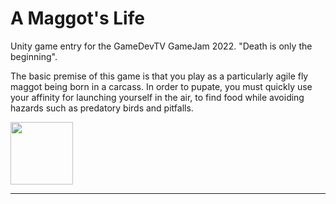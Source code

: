 # A Maggot's Life

<p>Unity game entry for the GameDevTV GameJam 2022. "Death is only the beginning".</p>
<p>The basic premise of this game is that you play as a particularly agile fly maggot being born in a carcass.
  In order to pupate, you must quickly use your affinity for launching yourself in the air, to find food while 
  avoiding hazards such as predatory birds and pitfalls.</p>
<img src="(https://media.giphy.com/media/7Lzl2P4o2d1z9CyhAG/giphy.gif)" width="100" height="100" />
  <hr>

